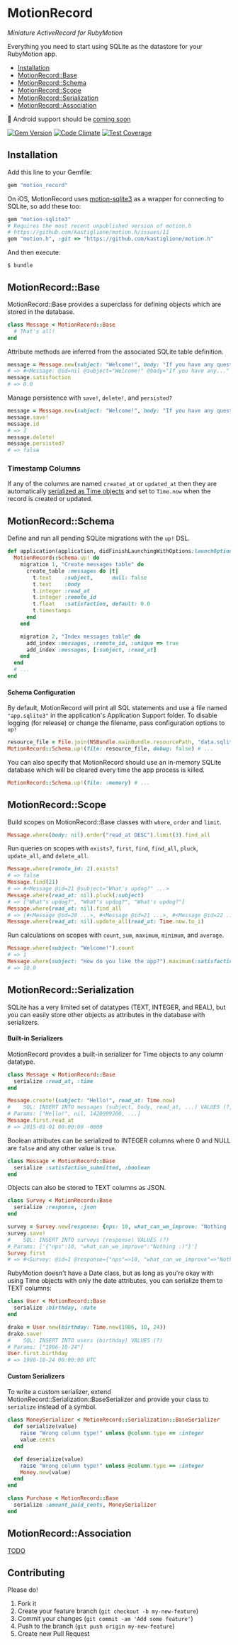 MotionRecord
============

*Miniature ActiveRecord for RubyMotion*

Everything you need to start using SQLite as the datastore for your RubyMotion
app.

* [Installation](#installation)
* [MotionRecord::Base](#motionrecordbase)
* [MotionRecord::Schema](#motionrecordschema)
* [MotionRecord::Scope](#motionrecordscope)
* [MotionRecord::Serialization](#motionrecordserialization)
* [MotionRecord::Association](#motionrecordassociation)

:turtle: Android support should be [coming soon](https://github.com/magoosh/motion_record/issues/3)

[![Gem Version](https://badge.fury.io/rb/motion_record.svg)](http://badge.fury.io/rb/motion_record) [![Code Climate](https://codeclimate.com/github/magoosh/motion_record/badges/gpa.svg)](https://codeclimate.com/github/magoosh/motion_record) [![Test Coverage](https://codeclimate.com/github/magoosh/motion_record/badges/coverage.svg)](https://codeclimate.com/github/magoosh/motion_record)

Installation
------------

Add this line to your Gemfile:

```ruby
gem "motion_record"
```

On iOS, MotionRecord uses [motion-sqlite3](https://github.com/mattgreen/motion-sqlite3)
as a wrapper for connecting to SQLite, so add these too:

```ruby
gem "motion-sqlite3"
# Requires the most recent unpublished version of motion.h
# https://github.com/kastiglione/motion.h/issues/11
gem "motion.h", :git => "https://github.com/kastiglione/motion.h"
```

And then execute:

```
$ bundle
```

MotionRecord::Base
------------------

MotionRecord::Base provides a superclass for defining objects which are stored
in the database.

```ruby
class Message < MotionRecord::Base
  # That's all!
end
```

Attribute methods are inferred from the associated SQLite table definition.

```ruby
message = Message.new(subject: "Welcome!", body: "If you have any questions...")
# => #<Message: @id=nil @subject="Welcome!" @body="If you have any..." ...>
message.satisfaction
# => 0.0
```

Manage persistence with `save!`, `delete!`, and `persisted?`

```ruby
message = Message.new(subject: "Welcome!", body: "If you have any questions...")
message.save!
message.id
# => 1
message.delete!
message.persisted?
# => false
```

### Timestamp Columns

If any of the columns are named `created_at` or `updated_at` then they are
automatically [serialized as Time objects](#motionrecordserialization) and set
to `Time.now` when the record is created or updated.

MotionRecord::Schema
--------------------

Define and run all pending SQLite migrations with the `up!` DSL.

```ruby
def application(application, didFinishLaunchingWithOptions:launchOptions)
  MotionRecord::Schema.up! do
    migration 1, "Create messages table" do
      create_table :messages do |t|
        t.text    :subject,      null: false
        t.text    :body
        t.integer :read_at
        t.integer :remote_id
        t.float   :satisfaction, default: 0.0
        t.timestamps
      end
    end

    migration 2, "Index messages table" do
      add_index :messages, :remote_id, :unique => true
      add_index :messages, [:subject, :read_at]
    end
  end
  # ...
end
```

#### Schema Configuration

By default, MotionRecord will print all SQL statements and use a file named
`"app.sqlite3"` in the application's Application Support folder. To disable
logging (for release) or change the filename, pass configuration options to `up!`

```ruby
resource_file = File.join(NSBundle.mainBundle.resourcePath, "data.sqlite3")
MotionRecord::Schema.up!(file: resource_file, debug: false) # ...
```

You can also specify that MotionRecord should use an in-memory SQLite database
which will be cleared every time the app process is killed.

```ruby
MotionRecord::Schema.up!(file: :memory) # ...
```

MotionRecord::Scope
-------------------

Build scopes on MotionRecord::Base classes with `where`, `order` and `limit`.

```ruby
Message.where(body: nil).order("read_at DESC").limit(3).find_all
```

Run queries on scopes with `exists?`, `first`, `find`, `find_all`, `pluck`,
`update_all`, and `delete_all`.

```ruby
Message.where(remote_id: 2).exists?
# => false
Message.find(21)
# => #<Message @id=21 @subject="What's updog?" ...>
Message.where(read_at: nil).pluck(:subject)
# => ["What's updog?", "What's updog?", "What's updog?"]
Message.where(read_at: nil).find_all
# => [#<Message @id=20 ...>, #<Message @id=21 ...>, #<Message @id=22 ...>]
Message.where(read_at: nil).update_all(read_at: Time.now.to_i)
```

Run calculations on scopes with `count`, `sum`, `maximum`, `minimum`, and
`average`.

```ruby
Message.where(subject: "Welcome!").count
# => 1
Message.where(subject: "How do you like the app?").maximum(:satisfaction)
# => 10.0
```

MotionRecord::Serialization
----------------------------------

SQLite has a very limited set of datatypes (TEXT, INTEGER, and REAL), but you
can easily store other objects as attributes in the database with serializers.

#### Built-in Serializers

MotionRecord provides a built-in serializer for Time objects to any column
datatype.

```ruby
class Message < MotionRecord::Base
  serialize :read_at, :time
end

Message.create!(subject: "Hello!", read_at: Time.now)
#    SQL: INSERT INTO messages (subject, body, read_at, ...) VALUES (?, ?, ?...)
# Params: ["Hello!", nil, 1420099200, ...]
Message.first.read_at
# => 2015-01-01 00:00:00 -0800
```

Boolean attributes can be serialized to INTEGER columns where 0 and NULL are
`false` and any other value is `true`.

```ruby
class Message < MotionRecord::Base
  serialize :satisfaction_submitted, :boolean
end
```

Objects can also be stored to TEXT columns as JSON.

```ruby
class Survey < MotionRecord::Base
  serialize :response, :json
end

survey = Survey.new(response: {nps: 10, what_can_we_improve: "Nothing :)"})
survey.save!
#    SQL: INSERT INTO surveys (response) VALUES (?)
# Params: ['{"nps":10, "what_can_we_improve":"Nothing :)"}']
Survey.first
# => #<Survey: @id=1 @response={"nps"=>10, "what_can_we_improve"=>"Nothing :)"}>
```

RubyMotion doesn't have a Date class, but as long as you're okay with using Time
objects with only the date attributes, you can serialize them to TEXT columns:

```ruby
class User < MotionRecord::Base
  serialize :birthday, :date
end

drake = User.new(birthday: Time.new(1986, 10, 24))
drake.save!
#    SQL: INSERT INTO users (birthday) VALUES (?)
# Params: ["1986-10-24"]
User.first.birthday
# => 1986-10-24 00:00:00 UTC
```

#### Custom Serializers

To write a custom serializer, extend MotionRecord::Serialization::BaseSerializer
and provide your class to `serialize` instead of a symbol.

```ruby
class MoneySerializer < MotionRecord::Serialization::BaseSerializer
  def serialize(value)
    raise "Wrong column type!" unless @column.type == :integer
    value.cents
  end

  def deserialize(value)
    raise "Wrong column type!" unless @column.type == :integer
    Money.new(value)
  end
end

class Purchase < MotionRecord::Base
  serialize :amount_paid_cents, MoneySerializer
end
```

MotionRecord::Association
-------------------------

[TODO](https://github.com/magoosh/motion_record/issues/7)


Contributing
------------

Please do!

1. Fork it
2. Create your feature branch (`git checkout -b my-new-feature`)
3. Commit your changes (`git commit -am 'Add some feature'`)
4. Push to the branch (`git push origin my-new-feature`)
5. Create new Pull Request
